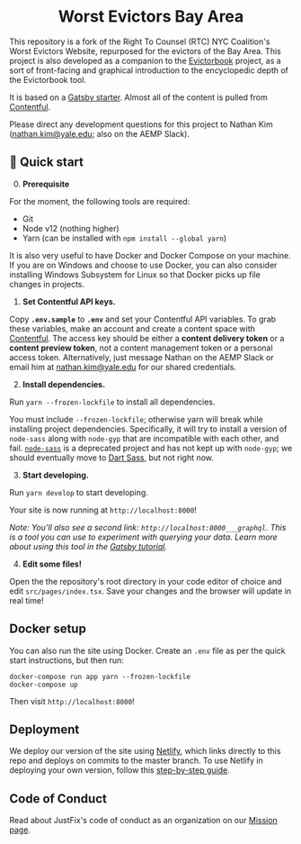 <h1 align="center">
  Worst Evictors Bay Area
</h1>

This repository is a fork of the Right To Counsel (RTC) NYC
Coalition's Worst Evictors Website, repurposed for the evictors of the
Bay Area. This project is also developed as a companion to the
[Evictorbook](evictorbook.com/) project, as a sort of front-facing and
graphical introduction to the encyclopedic depth of the Evictorbook
tool.

It is based on a
[Gatsby starter](https://github.com/fhavrlent/gatsby-contentful-typescript-starter).
Almost all of the content is pulled from
[Contentful](https://www.contentful.com/).

Please direct any development questions for this project to Nathan Kim
(nathan.kim@yale.edu; also on the AEMP Slack).

## 🚀 Quick start

0. **Prerequisite**

For the moment, the following tools are required:

- Git
- Node v12 (nothing higher)
- Yarn (can be installed with `npm install --global yarn`)

It is also very useful to have Docker and Docker Compose on your
machine. If you are on Windows and choose to use Docker, you can also
consider installing Windows Subsystem for Linux so that Docker picks
up file changes in projects.

1. **Set Contentful API keys.**

Copy **`.env.sample`** to **`.env`** and set your Contentful API
variables. To grab these variables, make an account and create a
content space with [Contentful](https://www.contentful.com/). The
access key should be either a **content delivery token** or a
**content preview token**, not a content management token or a
personal access token. Alternatively, just message Nathan on the AEMP
Slack or email him at nathan.kim@yale.edu for our shared credentials.

2. **Install dependencies.**

Run `yarn --frozen-lockfile` to install all dependencies.

You must include `--frozen-lockfile`; otherwise yarn will break while
installing project dependencies. Specifically, it will try to install
a version of `node-sass` along with `node-gyp` that are incompatible
with each other, and fail.
[`node-sass`](https://github.com/sass/node-sass#node-sass) is a
deprecated project and has not kept up with `node-gyp`; we should
eventually move to [Dart Sass](https://sass-lang.com/dart-sass), but
not right now.

3. **Start developing.**

Run `yarn develop` to start developing.

Your site is now running at `http://localhost:8000`!

_Note: You'll also see a second link:
`http://localhost:8000___graphql`. This is a tool you can use to
experiment with querying your data. Learn more about using this tool
in the
[Gatsby tutorial](https://next.gatsbyjs.org/tutorial/part-five/#introducing-graphiql)._

4. **Edit some files!**

Open the the repository's root directory in your code editor of choice
and edit `src/pages/index.tsx`. Save your changes and the browser will
update in real time!

## Docker setup

You can also run the site using Docker. Create an `.env` file as per
the quick start instructions, but then run:

```
docker-compose run app yarn --frozen-lockfile
docker-compose up
```

Then visit `http://localhost:8000`!

## Deployment

We deploy our version of the site using
[Netlify](https://www.netlify.com/), which links directly to this repo
and deploys on commits to the master branch. To use Netlify in
deploying your own version, follow this
[step-by-step guide](https://www.netlify.com/blog/2016/09/29/a-step-by-step-guide-deploying-on-netlify/).

## Code of Conduct

Read about JustFix's code of conduct as an organization on our
[Mission page](https://www.justfix.nyc/our-mission/).
